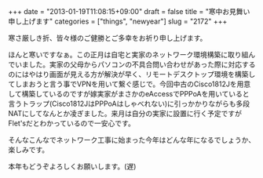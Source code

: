 +++
date = "2013-01-19T11:08:15+09:00"
draft = false
title = "寒中お見舞い申し上げます"
categories = ["things", "newyear"]
slug = "2172"
+++

寒さ厳しき折、皆々様のご健勝とご多幸をお祈り申し上げます。

ほんと寒いですなぁ。この正月は自宅と実家のネットワーク環境構築に取り組んでいました。実家の父母からパソコンの不具合問い合わせがあった際に対応するのにはやはり画面が見える方が解決が早く、リモートデスクトップ環境を構築してしまおうと言う事でVPNを用いて繋ぐ感じで。今回中古のCisco1812Jを用意して構築しているのですが嫁実家がまさかのeAccessでPPPoAを用いていると言うトラップ(Cisco1812JはPPPoAはしゃべれない)に引っかかりながらも多段NATにしてなんとか凌ぎました。来月は自分の実家に設置に行く予定ですがFlet'sだとわかっているので一安心です。

そんなこんなでネットワーク工事に始まった今年はどんな年になるでしょうか、楽しみです。

本年もどうぞよろしくお願いします。(遅)
